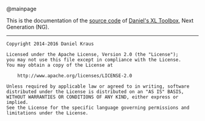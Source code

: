 @mainpage

This is the documentation of the [source 
code](https://github.com/bovender/XLToolbox) of [Daniel's XL 
Toolbox](https://www.xltoolbox.net), Next Generation (NG).



-----

	Copyright 2014-2016 Daniel Kraus

	Licensed under the Apache License, Version 2.0 (the "License");
	you may not use this file except in compliance with the License.
	You may obtain a copy of the License at

		http://www.apache.org/licenses/LICENSE-2.0

	Unless required by applicable law or agreed to in writing, software
	distributed under the License is distributed on an "AS IS" BASIS,
	WITHOUT WARRANTIES OR CONDITIONS OF ANY KIND, either express or implied.
	See the License for the specific language governing permissions and
	limitations under the License.
<!-- vim: set tw=72 : -->
